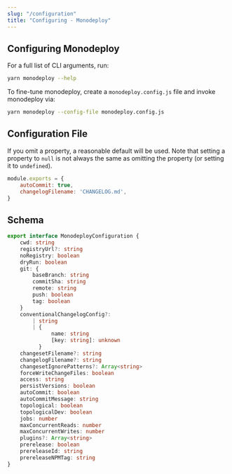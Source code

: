 ```yaml
---
slug: "/configuration"
title: "Configuring - Monodeploy"
---
```


## Configuring Monodeploy

For a full list of CLI arguments, run:

```bash
yarn monodeploy --help
```

To fine-tune monodeploy, create a `monodeploy.config.js` file and invoke monodeploy via:

```bash
yarn monodeploy --config-file monodeploy.config.js
```

## Configuration File

If you omit a property, a reasonable default will be used. Note that setting a property to `null` is not always the same as omitting the property (or setting it to `undefined`).

```js
module.exports = {
    autoCommit: true,
    changelogFilename: 'CHANGELOG.md',
}
```

## Schema

```ts
export interface MonodeployConfiguration {
    cwd: string
    registryUrl?: string
    noRegistry: boolean
    dryRun: boolean
    git: {
        baseBranch: string
        commitSha: string
        remote: string
        push: boolean
        tag: boolean
    }
    conventionalChangelogConfig?:
        | string
        | {
              name: string
              [key: string]: unknown
          }
    changesetFilename?: string
    changelogFilename?: string
    changesetIgnorePatterns?: Array<string>
    forceWriteChangeFiles: boolean
    access: string
    persistVersions: boolean
    autoCommit: boolean
    autoCommitMessage: string
    topological: boolean
    topologicalDev: boolean
    jobs: number
    maxConcurrentReads: number
    maxConcurrentWrites: number
    plugins?: Array<string>
    prerelease: boolean
    prereleaseId: string
    prereleaseNPMTag: string
}
```
